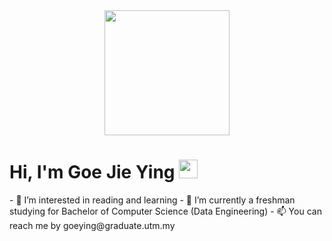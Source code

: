 <div id="header" align="center">
    <img src="https://media.giphy.com/media/hpXdHPfFI5wTABdDx9/giphy.gif](https://www.google.com/url?sa=i&url=https%3A%2F%2Fwww.pinterest.com%2Fpin%2F338684834487494321%2F&psig=AOvVaw13_kcbo2HW5cCy2ExDmN-k&ust=1703667518135000&source=images&cd=vfe&opi=89978449&ved=0CBEQjRxqFwoTCODcyp3erIMDFQAAAAAdAAAAABAI)" width="200"/>
</div>

<h1>
  Hi, I'm Goe Jie Ying
  <img src="https://media.giphy.com/media/hvRJCLFzcasrR4ia7z/giphy.gif" width="30px"/>
</h1>- 👀 I’m interested in reading and learning
- 🌱 I’m currently a freshman studying for Bachelor of Computer Science (Data Engineering)
- 📫 You can reach me by goeying@graduate.utm.my

<!---
jygoe/jygoe is a ✨ special ✨ repository because its `README.md` (this file) appears on your GitHub profile.
You can click the Preview link to take a look at your changes.
--->
